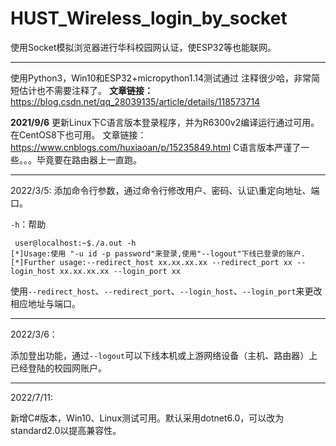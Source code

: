 # HUST_Wireless_login_by_socket
使用Socket模拟浏览器进行华科校园网认证，使ESP32等也能联网。

----
使用Python3，Win10和ESP32+micropython1.14测试通过
注释很少哈，非常简短估计也不需要注释了。
**文章链接：**
https://blog.csdn.net/qq_28039135/article/details/118573714

**2021/9/6**
更新Linux下C语言版本登录程序，并为R6300v2编译运行通过可用。在CentOS8下也可用。
文章链接：
https://www.cnblogs.com/huxiaoan/p/15235849.html
C语言版本严谨了一些。。。毕竟要在路由器上一直跑。

----
2022/3/5:
添加命令行参数，通过命令行修改用户、密码、认证\重定向地址、端口。

`-h`：帮助

``` shell
 user@localhost:~$./a.out -h
[*]Usage:使用 "-u id -p password"来登录,使用"--logout"下线已登录的账户.
[*]Further usage:--redirect_host xx.xx.xx.xx --redirect_port xx --login_host xx.xx.xx.xx --login_port xx
```

使用`--redirect_host`、`--redirect_port`、`--login_host`、`--login_port`来更改相应地址与端口。

----
2022/3/6：

添加登出功能，通过`--logout`可以下线本机或上游网络设备（主机、路由器）上已经登陆的校园网账户。

----
2022/7/11:

新增C#版本，Win10、Linux测试可用。默认采用dotnet6.0，可以改为standard2.0以提高兼容性。



